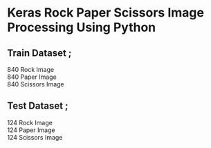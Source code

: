 # Keras Rock Paper Scissors Image Processing Using Python
## Train Dataset ;
 840 Rock Image<br>
 840 Paper Image<br>
 840 Scissors Image
## Test Dataset ;
 124 Rock Image<br>
 124 Paper Image<br>
 124 Scissors Image
